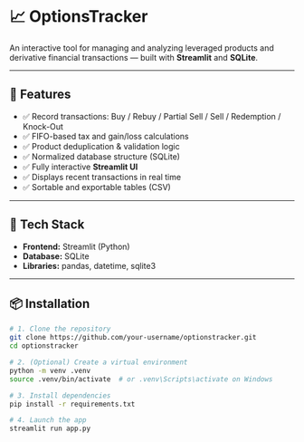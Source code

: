 # 📈 OptionsTracker

An interactive tool for managing and analyzing leveraged products and derivative financial transactions — built with **Streamlit** and **SQLite**.

---

## 🚀 Features

- ✅ Record transactions: Buy / Rebuy / Partial Sell / Sell / Redemption / Knock-Out
- ✅ FIFO-based tax and gain/loss calculations
- ✅ Product deduplication & validation logic
- ✅ Normalized database structure (SQLite)
- ✅ Fully interactive **Streamlit UI**
- ✅ Displays recent transactions in real time
- ✅ Sortable and exportable tables (CSV)

---

## 🧰 Tech Stack

- **Frontend:** Streamlit (Python)
- **Database:** SQLite
- **Libraries:** pandas, datetime, sqlite3

---

## 📦 Installation

```bash
# 1. Clone the repository
git clone https://github.com/your-username/optionstracker.git
cd optionstracker

# 2. (Optional) Create a virtual environment
python -m venv .venv
source .venv/bin/activate  # or .venv\Scripts\activate on Windows

# 3. Install dependencies
pip install -r requirements.txt

# 4. Launch the app
streamlit run app.py
